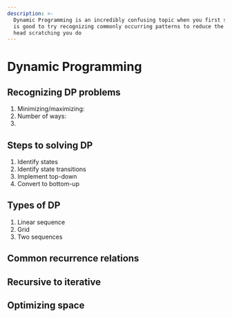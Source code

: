 ```yaml
---
description: >-
  Dynamic Programming is an incredibly confusing topic when you first start, it
  is good to try recognizing commonly occurring patterns to reduce the amount of
  head scratching you do
---
```


# Dynamic Programming

## Recognizing DP problems

1. Minimizing/maximizing:&#x20;
2. Number of ways:
3.

## Steps to solving DP

1. Identify states
2. Identify state transitions
3. Implement top-down
4. Convert to bottom-up

## Types of DP

1. Linear sequence
2. Grid
3. Two sequences

## Common recurrence relations

## Recursive to iterative

## Optimizing space

